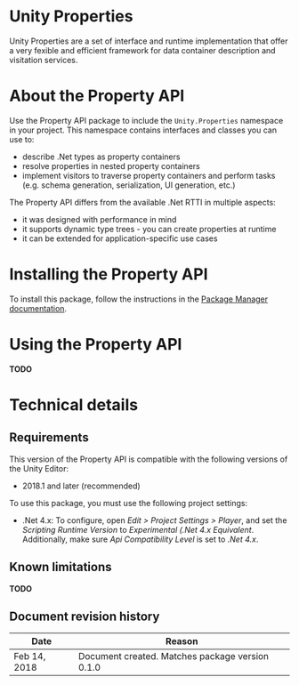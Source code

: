 # Unity Properties

Unity Properties are a set of interface and runtime implementation that offer a very fexible and efficient framework for data container description and visitation services.

# About the Property API

Use the Property API package to include the `Unity.Properties` namespace in your project. This namespace contains interfaces and classes you can use to:
 * describe .Net types as property containers
 * resolve properties in nested property containers
 * implement visitors to traverse property containers and perform tasks (e.g. schema generation, serialization, UI generation, etc.)

The Property API differs from the available .Net RTTI in multiple aspects:
 * it was designed with performance in mind
 * it supports dynamic type trees - you can create properties at runtime
 * it can be extended for application-specific use cases

# Installing the Property API

To install this package, follow the instructions in the [Package Manager documentation](https://docs.unity3d.com/Packages/com.unity.package-manager-ui@latest/index.html). 

# Using the Property API

**TODO**

# Technical details
## Requirements

This version of the Property API is compatible with the following versions of the Unity Editor:

* 2018.1 and later (recommended)

To use this package, you must use the following project settings:
* .Net 4.x: To configure, open *Edit > Project Settings > Player*, and set the *Scripting Runtime Version* to *Experimental (.Net 4.x Equivalent*. Additionally, make sure *Api Compatibility Level* is set to *.Net 4.x*.

## Known limitations

**TODO**

## Document revision history

|Date|Reason|
|---|---|
|Feb 14, 2018|Document created. Matches package version 0.1.0|